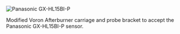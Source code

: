 ![Panasonic GX-HL15BI-P ](https://i.imgur.com/w7eRxOa.png)

Modified Voron Afterburner carriage and probe bracket to accept the Panasonic GX-HL15BI-P sensor.
